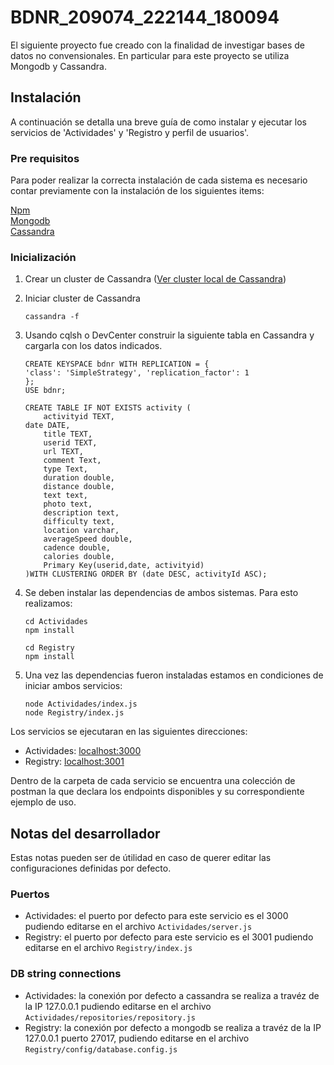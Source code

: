 # BDNR_209074_222144_180094

El siguiente proyecto fue creado con la finalidad de investigar bases de datos no convensionales. En particular para este proyecto se utiliza Mongodb y Cassandra. 

## Instalación
A continuación se detalla una breve guía de como instalar y ejecutar los servicios de 'Actividades' y 'Registro y perfil de usuarios'.

### Pre requisitos 
Para poder realizar la correcta instalación de cada sistema es necesario contar previamente con la instalación de los siguientes items:

[Npm](https://docs.npmjs.com/getting-started)\
[Mongodb](https://docs.mongodb.com/manual/installation/)\
[Cassandra](https://www.apache.org/dyn/closer.lua/cassandra/3.11.6/apache-cassandra-3.11.6-bin.tar.gz)

[1]: https://docs.npmjs.com/getting-started
[2]: https://docs.mongodb.com/manual/installation/
[3]: https://www.apache.org/dyn/closer.lua/cassandra/3.11.6/apache-cassandra-3.11.6-bin.tar.gz

### Inicialización
1. Crear un cluster de Cassandra ([Ver cluster local de Cassandra](https://aulas.ort.edu.uy/mod/page/view.php?id=327645))
2. Iniciar cluster de Cassandra
    ```
    cassandra -f
    ```

3. Usando cqlsh o DevCenter construir la siguiente tabla en Cassandra y cargarla con los datos indicados.

    ```
    CREATE KEYSPACE bdnr WITH REPLICATION = {
    'class': 'SimpleStrategy', 'replication_factor': 1
    };
    USE bdnr;

    CREATE TABLE IF NOT EXISTS activity (
        activityid TEXT,
    date DATE,
        title TEXT,
        userid TEXT,
        url TEXT,
        comment Text,
        type Text,
        duration double,
        distance double,
        text text,
        photo text,
        description text,
        difficulty text,
        location varchar,
        averageSpeed double,
        cadence double,
        calories double,
        Primary Key(userid,date, activityid)
    )WITH CLUSTERING ORDER BY (date DESC, activityId ASC);
    ```
4. Se deben instalar las dependencias de ambos sistemas. Para esto realizamos:
    ```
    cd Actividades
    npm install
    ```
    ```
    cd Registry
    npm install
    ```

5. Una vez las dependencias fueron instaladas estamos en condiciones de iniciar ambos servicios:
    ```
    node Actividades/index.js
    node Registry/index.js
    ```

Los servicios se ejecutaran en las siguientes direcciones:
- Actividades: [localhost:3000](localhost:3000)
- Registry: [localhost:3001](localhost:3001)

Dentro de la carpeta de cada servicio se encuentra una colección de postman la que declara los endpoints disponibles y su correspondiente ejemplo de uso.

## Notas del desarrollador
Estas notas pueden ser de útilidad en caso de querer editar las configuraciones definidas por defecto.

### Puertos  
- Actividades: el puerto por defecto para este servicio es el 3000 pudiendo editarse en el archivo `Actividades/server.js`
- Registry: el puerto por defecto para este servicio es el 3001 pudiendo editarse en el archivo `Registry/index.js`

### DB string connections
- Actividades: la conexión por defecto a cassandra se realiza a travéz de la IP 127.0.0.1 pudiendo editarse en el archivo `Actividades/repositories/repository.js`
- Registry: la conexión por defecto a mongodb se realiza a travéz de la IP 127.0.0.1 puerto 27017, pudiendo editarse en el archivo `Registry/config/database.config.js`